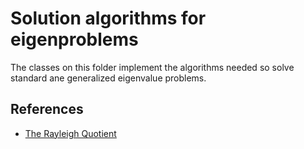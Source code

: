 # Solution algorithms for eigenproblems

The classes on this folder implement the algorithms needed so solve standard ane generalized eigenvalue problems.

## References

- [The Rayleigh Quotient](https://portwooddigital.com/2021/06/06/the-rayleigh-quotient/)
